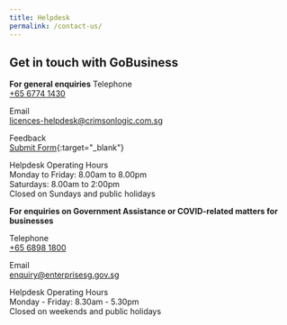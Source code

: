 ```yaml
---
title: Helpdesk
permalink: /contact-us/
---
```


## Get in touch with GoBusiness

**For general enquiries**
Telephone
<br>[+65 6774 1430](tel:+6567741430)

Email
<br>[licences-helpdesk@crimsonlogic.com.sg](mailto:licences-helpdesk@crimsonlogic.com.sg)    

Feedback
<br>[Submit Form](https://go.gov.sg/tfei8m){:target="_blank"}    

Helpdesk Operating Hours
<br>Monday to Friday: 8.00am to 8.00pm
<br>Saturdays: 8.00am to 2:00pm
<br>Closed on Sundays and public holidays

**For enquiries on Government Assistance or COVID-related matters for businesses**

Telephone
<br>[+65 6898 1800](tel:+6598981800)

Email
<br>[enquiry@enterprisesg.gov.sg](mailto:enquiry@enterprisesg.gov.sg)

Helpdesk Operating Hours
<br>Monday - Friday: 8.30am - 5.30pm
<br>Closed on weekends and public holidays